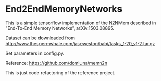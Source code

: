 # End2EndMemoryNetworks

This is a simple tensorflow implementation of the N2NMem described in "End-To-End Memory Networks", arXiv:1503.08895.

Dataset can be downloaded from 
http://www.thespermwhale.com/jaseweston/babi/tasks_1-20_v1-2.tar.gz

Set parameters in config.py.

Reference:
https://github.com/domluna/memn2n

This is just code refactoring of the reference project.
